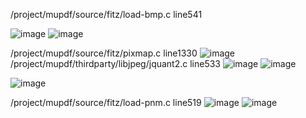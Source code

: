 /project/mupdf/source/fitz/load-bmp.c line541

![image](https://github.com/dongyuma/sox-defects/assets/87286944/06cabb87-15d6-4396-97ce-06d93454cfeb)
![image](https://github.com/dongyuma/sox-defects/assets/87286944/726ff82c-1c59-452d-9495-25b25a8cfb43)

/project/mupdf/source/fitz/pixmap.c  line1330
![image](https://github.com/dongyuma/sox-defects/assets/87286944/5e18c772-474d-44e4-a53a-ed9980c6d3c0)
/project/mupdf/thirdparty/libjpeg/jquant2.c line533
![image](https://github.com/dongyuma/sox-defects/assets/87286944/1a1c7bfd-059e-4e69-b044-9fed2de9d26d)
![image](https://github.com/dongyuma/sox-defects/assets/87286944/2beb34ce-37e2-43c0-8da5-0e52957e151a)

![image](https://github.com/dongyuma/sox-defects/assets/87286944/e7a27960-81c6-4334-846a-e4208fc6bbf9)

/project/mupdf/source/fitz/load-pnm.c line519
![image](https://github.com/dongyuma/sox-defects/assets/87286944/ad8b0e05-a74c-4c8f-bdf9-718bf6607231)
![image](https://github.com/dongyuma/sox-defects/assets/87286944/c1e3c390-b523-4b36-bdb2-0c80dc377b07)
